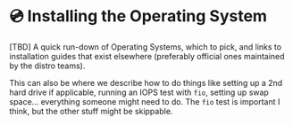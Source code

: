 # :cd: Installing the Operating System

[TBD] A quick run-down of Operating Systems, which to pick, and links to installation guides that exist elsewhere (preferably official ones maintained by the distro teams).

This can also be where we describe how to do things like setting up a 2nd hard drive if applicable, running an IOPS test with `fio`, setting up swap space... everything someone might need to do. The `fio` test is important I think, but the other stuff might be skippable.